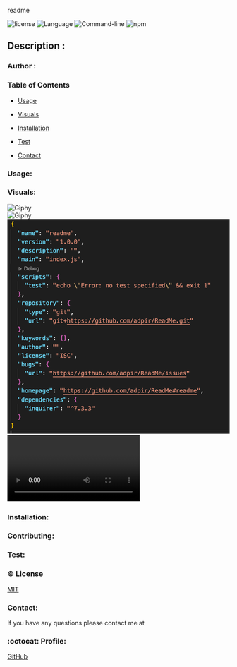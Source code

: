 

 readme
 

![license](https://img.shields.io/badge/license-MIT-blue.svg)
![Language](https://img.shields.io/badge/Languages-HTML,CSS,Jquery,Nodes-violet.svg)
![Command-line](https://img.shields.io/badge/Command-line-blueviolet.svg)
![npm](https://img.shields.io/badge/npm-red.svg)

## Description : 



### Author : 


### Table of Contents 

* [Usage](#Usage)

* [Visuals](#Visuals)

* [Installation](#Installation)

* [Test](#Test)

* [Contact](#Contact)


 ### Usage:

 


### Visuals:
 
![Giphy](images/gif.gif)<br>
![Giphy](images/jso.gif)<br>
![image](images/readme.png)<br>
![Video](images/Readme_Generator.mp4)

 
### Installation:




### Contributing:




### Test:




### :copyright: License


[MIT](https://github.com/adpir/README-Generator/blob/main/LICENSE)


### Contact:

If you have any questions please contact me at 


### :octocat: Profile:

[GitHub](https://github.com/adpir?tab=repositories)
    
    